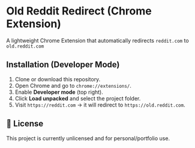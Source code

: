# Old Reddit Redirect (Chrome Extension)

A lightweight Chrome Extension that automatically redirects `reddit.com` to `old.reddit.com`

## Installation (Developer Mode)
1. Clone or download this repository.
2. Open Chrome and go to `chrome://extensions/`.
3. Enable **Developer mode** (top right).
4. Click **Load unpacked** and select the project folder.
5. Visit `https://reddit.com`  → it will redirect to `https://old.reddit.com`.

## 📜 License
This project is currently unlicensed and for personal/portfolio use.